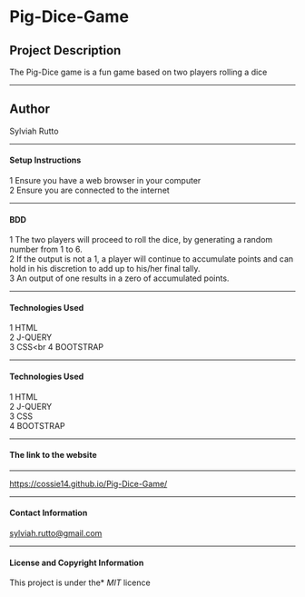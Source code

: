 # Pig-Dice-Game

##  Project Description
The Pig-Dice game is a fun game based on two players rolling a dice
 
 ---
## Author

Sylviah Rutto


---

#### Setup Instructions
1  Ensure you have a web browser in your computer<br>
2  Ensure you are connected to the internet



---

#### BDD
1 The two players will proceed to roll the dice, by generating a random number from 1 to 6.<br>
2 If the output is not a 1, a player will continue to accumulate points and can hold in his discretion to add up to his/her final tally.<br>
3 An output of one results in a zero of accumulated points.

----

#### Technologies Used
1 HTML<br>
2 J-QUERY<br>
3 CSS<br
4 BOOTSTRAP

---

#### Technologies Used   
  1 HTML<br>
  2 J-QUERY<br>
  3 CSS<br>
  4 BOOTSTRAP

---


#### The link to the website

----
https://cossie14.github.io/Pig-Dice-Game/


----

#### Contact Information
sylviah.rutto@gmail.com



---

#### License and Copyright Information
This project is under the* *MIT* licence
